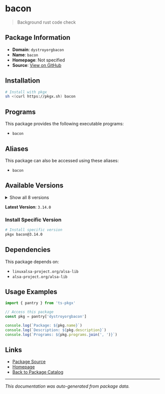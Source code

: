 # bacon

> Background rust code check

## Package Information

- **Domain**: `dystroyorgbacon`
- **Name**: `bacon`
- **Homepage**: Not specified
- **Source**: [View on GitHub](https://github.com/pkgxdev/pantry/tree/main/projects/dystroy.org/bacon/package.yml)

## Installation

```bash
# Install with pkgx
sh <(curl https://pkgx.sh) bacon
```

## Programs

This package provides the following executable programs:

- `bacon`

## Aliases

This package can also be accessed using these aliases:

- `bacon`

## Available Versions

<details>
<summary>Show all 8 versions</summary>

- `3.14.0`, `3.13.0`, `3.12.0`, `3.11.0`, `3.10.0`
- `3.9.1`, `3.9.0`, `3.8.0`

</details>

**Latest Version**: `3.14.0`

### Install Specific Version

```bash
# Install specific version
pkgx bacon@3.14.0
```

## Dependencies

This package depends on:

- `linuxalsa-project.org/alsa-lib`
- `alsa-project.org/alsa-lib`

## Usage Examples

```typescript
import { pantry } from 'ts-pkgx'

// Access this package
const pkg = pantry['dystroyorgbacon']

console.log(`Package: ${pkg.name}`)
console.log(`Description: ${pkg.description}`)
console.log(`Programs: ${pkg.programs.join(', ')}`)
```

## Links

- [Package Source](https://github.com/pkgxdev/pantry/tree/main/projects/dystroy.org/bacon/package.yml)
- [Homepage](#)
- [Back to Package Catalog](../package-catalog.md)

---

*This documentation was auto-generated from package data.*
